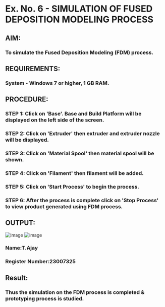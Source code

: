 # Ex. No. 6 - SIMULATION OF FUSED DEPOSITION MODELING PROCESS

## AIM:
### To simulate the Fused Deposition Modeling (FDM) process.

## REQUIREMENTS:
### System - Windows 7 or higher, 1 GB RAM.

## PROCEDURE:
### STEP 1: Click on 'Base'. Base and Build Platform will be displayed on the left side of the screen.
### STEP 2: Click on 'Extruder' then extruder and extruder nozzle will be displayed.
### STEP 3: Click on 'Material Spool' then material spool will be shown.
### STEP 4: Click on 'Filament' then filament will be added.
### STEP 5: Click on 'Start Process' to begin the process.
### STEP 6: After the process is complete click on 'Stop Process' to view product generated using FDM process.

## OUTPUT:
![image](https://github.com/arshitha7/Ex.-No---6.-SIMULATION-OF-FUSED-DEPOSITION-MODELING-PROCESS/assets/144979143/19db015d-cd26-423a-a7b6-1034a8556a44)
![image](https://github.com/arshitha7/Ex.-No---6.-SIMULATION-OF-FUSED-DEPOSITION-MODELING-PROCESS/assets/144979143/61e3c3d4-3200-4ac3-b967-d9c444bf0f63)



### Name:T.Ajay
### Register Number:23007325

## Result:
### Thus the simulation on the FDM process is completed & prototyping process is studied.
